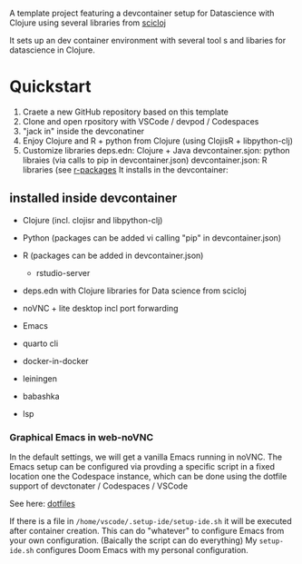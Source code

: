 A template project featuring a devcontainer setup for Datascience with Clojure using several libraries from [scicloj](https://scicloj.github.io/)

It sets up an dev container environment with several tool s and libaries for datascience in Clojure.

# Quickstart
1. Craete a new GitHub repository based on this template
2. Clone and open rpository with VSCode / devpod / Codespaces
3. "jack in" inside the devconatiner
4. Enjoy Clojure and R  + python from Clojure  (using ClojisR + libpython-clj)
5. Customize libraries
    deps.edn: Clojure + Java
    devcontainer.sjon: python libraies (via calls to pip in devcontainer.json)
    devcontainer.json: R libraries (see [r-packages](ghcr.io/rocker-org/devcontainer-features/r-packages)
It installs in the devcontainer:

## installed inside devcontainer
* Clojure (incl. clojisr and libpython-clj)
* Python (packages can be added vi calling "pip" in devcontainer.json)
* R (packages can be added in devcontainer.json)
   * rstudio-server

* deps.edn with Clojure libraries for Data science from scicloj
* noVNC + lite desktop incl port forwarding
* Emacs
* quarto cli
* docker-in-docker
* leiningen
* babashka
* lsp

### Graphical Emacs in web-noVNC
In the default settings, we will get a vanilla Emacs running in noVNC.
The Emacs setup can be configured via provding a specific script in a fixed location one the Codespace
instance, which can be done using the dotfile support of devctonater / Codespaces / VSCode

See here: [dotfiles](https://code.visualstudio.com/docs/devcontainers/containers#_personalizing-with-dotfile-repositories)

If there is a file in `/home/vscode/.setup-ide/setup-ide.sh` it will be executed after container creation.
This can do "whatever" to configure Emacs from your own configuration.
(Baically the script can do everything)
My `setup-ide.sh` configures Doom Emacs with my personal configuration.





